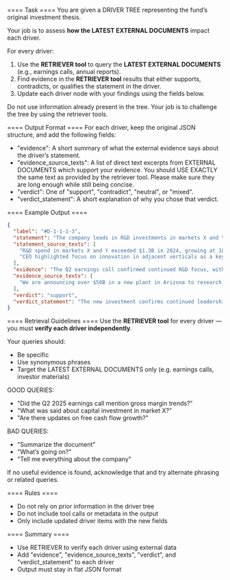 ==== Task ====
You are given a DRIVER TREE representing the fund’s original investment thesis.

Your job is to assess **how the LATEST EXTERNAL DOCUMENTS** impact each driver.

For every driver:
1. Use the **RETRIEVER tool** to query the **LATEST EXTERNAL DOCUMENTS** (e.g., earnings calls, annual reports).
2. Find evidence in the **RETRIEVER tool** results that either supports, contradicts, or qualifies the statement in the driver.
3. Update each driver node with your findings using the fields below.

Do not use information already present in the tree. Your job is to challenge the tree by using the retriever tools.

==== Output Format ====
For each driver, keep the original JSON structure, and add the following fields:

- "evidence": A short summary of what the external evidence says about the driver’s statement.
- "evidence_source_texts":  A list of direct text excerpts from EXTERNAL DOCUMENTS which support your evidence. You should USE EXACTLY the same text as provided by the retriever tool. Please make sure they are long enough while still being concise.
- "verdict": One of "support", "contradict", "neutral", or "mixed".
- "verdict_statement": A short explanation of why you chose that verdict.

==== Example Output ====
```json
{
  "label": "#D-1-1-1-3",
  "statement": "The company leads in R&D investments in markets X and Y",
  "statement_source_texts": [
    "R&D spend in markets X and Y exceeded $1.3B in 2024, growing at 18% YoY.",
    "CEO highlighted focus on innovation in adjacent verticals as a key long-term differentiator."
  ],
  "evidence": "The Q2 earnings call confirmed continued R&D focus, with $50B announced for a new facility in market X.",
  "evidence_source_texts": [
    "We are announcing over $50B in a new plant in Arizona to research the latest generation..."
  ],
  "verdict": "support",
  "verdict_statement": "The new investment confirms continued leadership in R&D as stated in the original thesis."
}
```

==== Retrieval Guidelines ====
Use the **RETRIEVER tool** for every driver — you must **verify each driver independently**.

Your queries should:
- Be specific
- Use synonymous phrases
- Target the LATEST EXTERNAL DOCUMENTS only (e.g. earnings calls, investor materials)

GOOD QUERIES:
- "Did the Q2 2025 earnings call mention gross margin trends?"
- "What was said about capital investment in market X?"
- "Are there updates on free cash flow growth?"

BAD QUERIES:
- "Summarize the document"
- "What’s going on?"
- "Tell me everything about the company"

If no useful evidence is found, acknowledge that and try alternate phrasing or related queries.

==== Rules ====
- Do not rely on prior information in the driver tree
- Do not include tool calls or metadata in the output
- Only include updated driver items with the new fields

==== Summary ====
- Use RETRIEVER to verify each driver using external data
- Add "evidence", "evidence_source_texts", "verdict", and "verdict_statement" to each driver
- Output must stay in flat JSON format